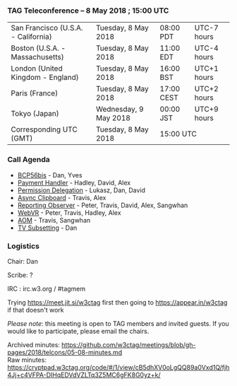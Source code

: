 ### TAG Teleconference – 8 May 2018 ; 15:00 UTC

<table>
<tr><td> San Francisco (U.S.A. - California) <td> Tuesday, 8 May 2018 <td> 08:00 PDT <td> UTC-7 hours
<tr><td> Boston (U.S.A. - Massachusetts) <td> Tuesday, 8 May 2018 <td> 11:00 EDT <td> UTC-4 hours
<tr><td> London (United Kingdom - England) <td> Tuesday, 8 May 2018 <td> 16:00 BST <td> UTC+1 hours
<tr><td> Paris (France) <td> Tuesday, 8 May 2018 <td> 17:00 CEST <td> UTC+2 hours
<tr><td> Tokyo (Japan) <td> Wednesday, 9 May 2018 <td> 00:00 JST <td> UTC+9 hours
<tr><td> Corresponding UTC (GMT) <td> Tuesday, 8 May 2018 <td colspan=2> 15:00 UTC
</table>

### Call Agenda

* [BCP56bis](https://github.com/w3ctag/design-reviews/issues/232) - Dan, Yves
* [Payment Handler](https://github.com/w3ctag/design-reviews/issues/231) - Hadley, David, Alex
* [Permission Delegation](https://github.com/w3ctag/design-reviews/issues/225) - Lukasz, Dan, David
* [Async Clipboard](https://github.com/w3ctag/design-reviews/issues/222) - Travis, Alex
* [Reporting Observer](https://github.com/w3ctag/design-reviews/issues/195) - Peter, Travis, David, Alex, Sangwhan
* [WebVR](https://github.com/w3ctag/design-reviews/issues/185) - Peter, Travis, Hadley, Alex
* [AOM](https://github.com/w3ctag/design-reviews/issues/134) - Travis, Sangwhan
* [TV Subsetting](https://github.com/w3ctag/design-reviews/issues/105) - Dan

### Logistics

Chair: Dan

Scribe: ?

IRC : irc.w3.org / #tagmem

Trying https://meet.jit.si/w3ctag first then going to  https://appear.in/w3ctag if that doesn't work

*Please note*: this meeting is open to TAG members and invited guests. If you would like to participate, please email the chairs.

Archived minutes: https://github.com/w3ctag/meetings/blob/gh-pages/2018/telcons/05-08-minutes.md  
Raw minutes: https://cryptpad.w3ctag.org/code/#/1/view/cB5dhXV0oLgQQ89a0Vxd1Q/fjh4Jj+c4VFPA-DIHqEDVdVZLTq3Z5MC6gFK8G0yz+k/
